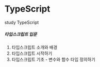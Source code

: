 # TypeScript

study TypeScript

##### 타입스크립트 입문

1. 타입스크립트 소개와 배경
2. 타입스크립트 시작하기
3. 타입스크립트 기초 - 변수와 함수 타입 정의하기

